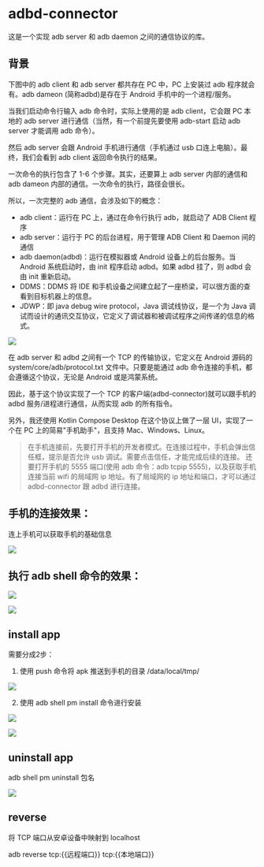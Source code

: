 # adbd-connector

这是一个实现 adb server 和 adb daemon 之间的通信协议的库。

## 背景

下图中的 adb client 和 adb server 都共存在 PC 中，PC 上安装过 adb 程序就会有。adb dameon (简称adbd)是存在于 Android 手机中的一个进程/服务。

当我们启动命令行输入 adb 命令时，实际上使用的是 adb client，它会跟 PC 本地的 adb server 进行通信（当然，有一个前提先要使用 adb-start 启动 adb server 才能调用 adb 命令）。

然后 adb server 会跟 Android 手机进行通信（手机通过 usb 口连上电脑）。最终，我们会看到 adb client 返回命令执行的结果。

一次命令的执行包含了 1-6 个步骤。其实，还要算上 adb server 内部的通信和 adb dameon 内部的通信。一次命令的执行，路径会很长。

所以，一次完整的 adb 通信，会涉及如下的概念：

* adb client：运行在 PC 上，通过在命令行执行 adb，就启动了 ADB Client 程序
* adb server：运行于 PC 的后台进程，用于管理 ADB Client 和 Daemon 间的通信
* adb daemon(adbd)：运行在模拟器或 Android 设备上的后台服务。当 Android 系统启动时，由 init 程序启动 adbd。如果 adbd 挂了，则 adbd 会由 init 重新启动。
* DDMS：DDMS 将 IDE 和手机设备之间建立起了一座桥梁，可以很方面的查看到目标机器上的信息。
* JDWP：即 java debug wire protocol，Java 调试线协议，是一个为 Java 调试而设计的通讯交互协议，它定义了调试器和被调试程序之间传递的信息的格式。

![](images/adb-connector.png)

在 adb server 和 adbd 之间有一个 TCP 的传输协议，它定义在 Android 源码的 system/core/adb/protocol.txt 文件中。只要是能通过 adb 命令连接的手机，都会遵循这个协议，无论是 Android 或是鸿蒙系统。

因此，基于这个协议实现了一个 TCP 的客户端(adbd-connector)就可以跟手机的 adbd 服务/进程进行通信，从而实现 adb 的所有指令。

另外，我还使用 Kotlin Compose Desktop 在这个协议上做了一层 UI，实现了一个在 PC 上的简易"手机助手"，且支持 Mac、Windows、Linux。

> 在手机连接前，先要打开手机的开发者模式。在连接过程中，手机会弹出信任框，提示是否允许 usb 调试。需要点击信任，才能完成后续的连接。
还要打开手机的 5555 端口(使用 adb 命令：adb tcpip 5555)，以及获取手机连接当前 wifi 的局域网 ip 地址。有了局域网的 ip 地址和端口，才可以通过 adbd-connector 跟 adbd 进行连接。

## 手机的连接效果：

连上手机可以获取手机的基础信息

![](images/1.png)

## 执行 adb shell 命令的效果：

![](images/2.png)

![](images/3.png)

## install app 
需要分成2步：
1. 使用 push 命令将 apk 推送到手机的目录 /data/local/tmp/

![](images/4.png)

2. 使用 adb shell pm install 命令进行安装

![](images/5.png)

![](images/6.png)

## uninstall app

adb shell pm uninstall 包名 

![](images/7.png)

## reverse

将 TCP 端口从安卓设备中映射到 localhost

adb reverse tcp:{{远程端口}} tcp:{{本地端口}}